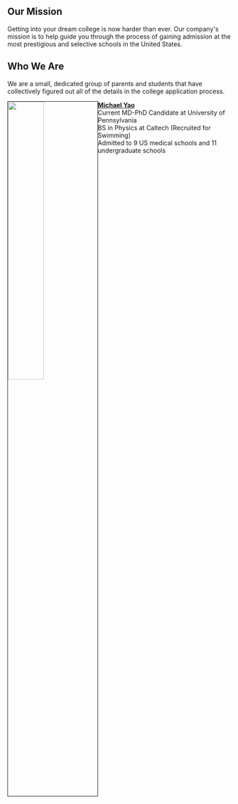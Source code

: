 ## Our Mission

Getting into your dream college is now harder than ever. Our company's mission is to help guide you through the process of gaining admission at the most prestigious and selective schools in the United States.

## Who We Are

We are a small, dedicated group of parents and students that have collectively figured out all of the details in the college application process.

<!---
<img src="/consulting/assets/images/woman.png" width="50%" height="50%" style="float:left">
<div style="float:right">
	<p><b>Jennifer Lee</b></p>
	<p>Son Recruited for Fencing at Princeton University</p>
</div>


<div class="container">
  <img class="container__image" src="/consulting/assets/images/michael.png">
  <div class="container__text">
    <p><a href="https://michaelsyao.com"><b>Michael Yao</b></a></p>
	<p><em>Current MD-PhD Candidate at University of Pennsylvania</em></p>
	<p><em>BS in Physics at Caltech (Recruited for Swimming)</em></p>
	<p><em>Admitted to 9 US medical schools and 11 undergraduate schools</em></p>
  </div>	
</div>


<div class="container">
  <img src="/consulting/assets/images/michael.png" class="image" style="width:100%">
  <div class="middle">
    <div class="text">
        <p><a href="https://michaelsyao.com"><b>Michael Yao</b></a></p>
        <p>Current MD-PhD Candidate at University of Pennsylvania</p>
        <p>BS in Physics at Caltech (Recruited for Swimming)</p>
        <p>Admitted to 9 US medical schools and 11 undergraduate schools</p>
    </div>
  </div>
</div>
--->

<div>
    <p><img src="/consulting/assets/images/michael.png" height="40%" width="40%" border="1px" style="float: left;"><a href="https://michaelsyao.com"><b>Michael Yao</b></a><br>Current MD-PhD Candidate at University of Pennsylvania<br>BS in Physics at Caltech (Recruited for Swimming)<br>Admitted to 9 US medical schools and 11 undergraduate schools</p>
</div>


